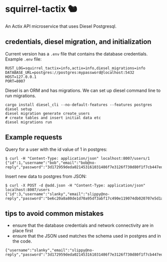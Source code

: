 # squirrel-tactix 🐿️ 

An Actix API microservice that uses Diesel Postgresql.

## credentials, diesel migration, and initialization

Current version has a `.env` file that contains the database credentials. Example `.env` file:

```
RUST_LOG=squirrel_tactix=info,actix=info,diesel_migrations=info
DATABASE_URL=postgres://postgres:mypassword@localhost:5432
HOST=127.0.0.1
PORT=8007
```

Diesel is an ORM and has migrations. We can set up diesel command line to run migrations.

```
cargo install diesel_cli --no-default-features --features postgres
diesel setup
diesel migration generate create_users
# create tables and insert initial data etc
diesel migrations run
```


## Example requests

Query for a user with the id value of 1 in postgres:

```
$ curl -H "Content-Type: application/json" localhost:8007/users/1
{"id":1,"username":"bob","email":"bob@no-reply","password":"3d172959deda021453161031486f7e3126f730d80f1f7cb447edbe36777ff0c4113b0508e3cb87c27784ff0e84cb96eb7727a6e6bd597be0bc19436e700eafff"}
```

Insert new data to postgres from JSON:
```
$ curl -X POST -d @add.json -H "Content-Type: application/json" localhost:8007/users
{"id":3,"username":"slanky","email":"slippy@no-reply","password":"be6c20a8a80de1d70a95df3abf17c490e119074db020707e5d1a58255657f372336885580bfb1ae2acfced7d3170d0691669be89c7c266b8c8990e0b766c3ab0"}
````


## tips to avoid common mistakes

- ensure that the database credentials and network connectivity are in place first
- ensure that the JSON used matches the schema used in postgres and in the code.

```
{"username":"slanky","email":"slippy@no-reply","password":"3d172959deda021453161031486f7e3126f730d80f1f7cb447edbe36777ff0c4113b0508e3cb87c27784ff0e84cb96eb7727a6e6bd597be0bc19436e700eafff"}
```
